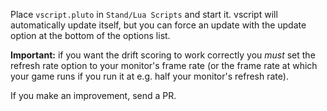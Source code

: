Place `vscript.pluto` in `Stand/Lua Scripts` and start it.   vscript will automatically update itself, but you can force an update with the update option at the bottom of the options list.

**Important:** if you want the drift scoring to work correctly you *must* set the refresh rate option to your monitor's frame rate (or the frame rate at which your game runs if you run it at e.g. half your monitor's refresh rate). 

If you make an improvement, send a PR.
